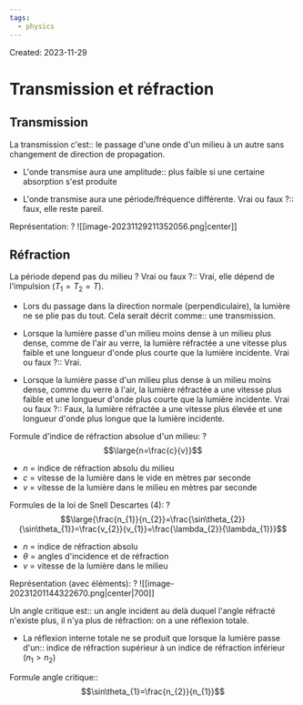 ```yaml
---
tags:
  - physics
---
```

Created: 2023-11-29

# Transmission et réfraction
## Transmission
La transmission c'est:: le passage d'une onde d'un milieu à un autre sans changement de direction de propagation.
<!--SR:!2024-01-25,21,170-->
- L'onde transmise aura une amplitude:: plus faible si une certaine absorption s'est produite
<!--SR:!2024-02-23,52,250-->
- L'onde transmise aura une période/fréquence différente. Vrai ou faux ?:: faux, elle reste pareil.
<!--SR:!2024-04-09,76,241-->

Représentation:
?
![[image-20231129211352056.png|center]]
<!--SR:!2024-03-02,57,250-->

## Réfraction
La période depend pas du milieu ? Vrai ou faux ?:: Vrai, elle dépend de l'impulsion ($T_{1}=T_{2}=T$).
<!--SR:!2024-01-29,29,210-->
- Lors du passage dans la direction normale (perpendiculaire), la lumière ne se plie pas du tout. Cela serait décrit comme:: une transmission.
<!--SR:!2024-02-22,36,210-->
- Lorsque la lumière passe d'un milieu moins dense à un milieu plus dense, comme de l'air au verre, la lumière réfractée a une vitesse plus faible et une longueur d'onde plus courte que la lumière incidente. Vrai ou faux ?:: Vrai.
<!--SR:!2024-03-09,62,250-->
- Lorsque la lumière passe d'un milieu plus dense à un milieu moins dense, comme du verre à l'air, la lumière réfractée a une vitesse plus faible et une longueur d'onde plus courte que la lumière incidente. Vrai ou faux ?:: Faux, la lumière réfractée a une vitesse plus élevée et une longueur d'onde plus longue que la lumière incidente.
<!--SR:!2024-02-12,46,250-->


Formule d'indice de réfraction absolue d'un milieu:
?
$$\large{n=\frac{c}{v}}$$
- $n$ = indice de réfraction absolu du milieu
- $c$ = vitesse de la lumière dans le vide en mètres par seconde
- $v$ = vitesse de la lumière dans le milieu en mètres par seconde
<!--SR:!2024-02-18,31,230-->

Formules de la loi de Snell Descartes (4):
?
$$\large{\frac{n_{1}}{n_{2}}=\frac{\sin\theta_{2}}{\sin\theta_{1}}=\frac{v_{2}}{v_{1}}=\frac{\lambda_{2}}{\lambda_{1}}}$$
- $n$ = indice de réfraction absolu
- $\theta$ = angles d'incidence et de réfraction
- $v$ = vitesse de la lumière dans le milieu
<!--SR:!2024-02-14,41,210-->

Représentation (avec éléments):
?
![[image-20231201144322670.png|center|700]]
<!--SR:!2024-02-11,27,230-->

Un angle critique est:: un angle incident au delà duquel l'angle réfracté n'existe plus, il n'ya plus de réfraction: on a une réflexion totale.
<!--SR:!2024-02-21,44,223-->
- La réflexion interne totale ne se produit que lorsque la lumière passe d'un:: indice de réfraction supérieur à un indice de réfraction inférieur ($n_{1}>n_{2}$)
<!--SR:!2024-01-30,35,241-->

Formule angle critique::$$\sin\theta_{1}=\frac{n_{2}}{n_{1}}$$
<!--SR:!2024-02-02,33,239-->


